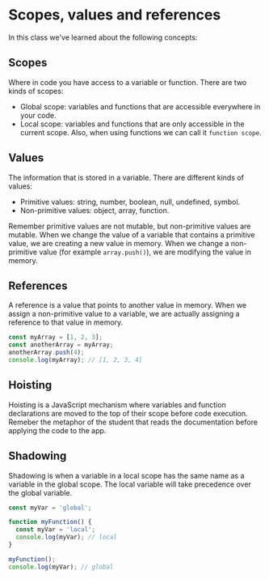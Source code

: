 # Scopes, values and references

In this class we've learned about the following concepts:

## Scopes
Where in code you have access to a variable or function. There are two kinds of scopes:
- Global scope: variables and functions that are accessible everywhere in your code.
- Local scope: variables and functions that are only accessible in the current scope.
Also, when using functions we can call it `function scope`.

## Values
The information that is stored in a variable. There are different kinds of values:
- Primitive values: string, number, boolean, null, undefined, symbol.
- Non-primitive values: object, array, function.

Remember primitive values are not mutable, but non-primitive values are mutable.
When we change the value of a variable that contains a primitive value, we are creating a new value in memory.
When we change a non-primitive value (for example `array.push()`), we are modifying the value in memory.

## References
A reference is a value that points to another value in memory. When we assign a non-primitive value to a variable, we are actually assigning a reference to that value in memory.

```javascript
const myArray = [1, 2, 3];
const anotherArray = myArray;
anotherArray.push(4);
console.log(myArray); // [1, 2, 3, 4]
```

## Hoisting
Hoisting is a JavaScript mechanism where variables and function declarations are moved to the top of their scope before code execution. Remeber the metaphor of the student that reads the documentation before applying the code to the app.

## Shadowing
Shadowing is when a variable in a local scope has the same name as a variable in the global scope. The local variable will take precedence over the global variable.

```javascript
const myVar = 'global';

function myFunction() {
  const myVar = 'local';
  console.log(myVar); // local
}

myFunction();
console.log(myVar); // global
```
